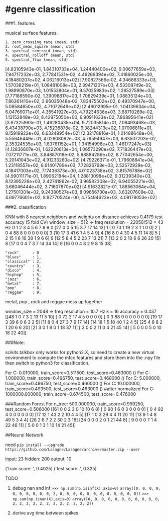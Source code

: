 #genre classification
==============================



###1. features

musical surface features:

    1. zero_crossing_rate (mean, std)
    2. root_mean_square (mean, std)
    3. spectual_centroid (mean, std)
    4. spectral_rolloff (mean, std)
    5. spectral_flux (mean, std)

[4.83105943e-01,   1.84310733e+04,   1.24440400e+02,   9.00677659e+03,   7.94717232e+03,   2.77841531e-02,   4.49269394e+02,   7.41860025e+00,   4.18480207e+02,   4.06216013e+02]
[7.90827566e-02,   4.34688333e+03,   1.57038219e+01,   1.08481008e+03,   2.39471207e+03,   4.53308749e-02,   1.98990870e+03,   1.01553804e+01,   9.57025983e+02,   1.26527589e+03]
[7.77188590e-02,   1.39098817e+03,   1.70829439e+01,   1.08835124e+03,   7.86361410e+02,   2.96035048e-02,   7.83475502e+02,   6.49370947e+00,   5.08584650e+02,   4.71072649e+02]
[2.46012995e-01,   1.04139634e+04,   6.04769071e+01,   4.35541927e+03,   4.79234636e+03,   3.68710289e-02,   1.13152848e+03,   8.42975050e+00,   6.90911633e+02,   7.86895641e+02]
[3.87325963e-01,   1.46280435e+04,   9.72035814e+01,   7.06493468e+03,   6.43438790e+03,   4.15238878e-02,   9.38244313e+02,   1.07006811e+01,   8.15919922e+02,   6.63249954e+02]
[2.32178816e-01,   1.01488648e+04,   5.55646449e+01,   4.02808082e+03,   4.79594947e+03,   6.63507203e-02,   2.35324535e+03,   1.63761152e+01,   1.34154998e+03,   1.46177247e+03]
[4.12836607e-01,   1.62220613e+04,   1.06573290e+02,   7.71836447e+03,   7.07211771e+03,   3.84887018e-02,   5.98884286e+02,   8.77042654e+00,   5.20141043e+02,   4.91233260e+02]
[4.79226371e-01,   1.79608841e+04,   1.23118557e+02,   8.91401789e+03,   7.72826768e+03,   2.52572928e-02,   4.18417003e+02,   7.17436373e+00,   4.01023738e+02,   3.81576788e+02]
[4.99011171e-01,   1.89062184e+04,   1.28813098e+02,   9.31239340e+03,   8.12395226e+03,   2.42741962e-02,   3.96582308e+02,   6.94055221e+00,   3.68046444e+02,   3.71607870e+02]
[4.91632821e-01,   1.88563064e+04,   1.27501301e+02,   9.24380527e+03,   8.09656730e+03,   3.63207609e-02,   4.69776601e+02,   8.82770524e+00,   4.75494623e+02,   4.09178053e+02]


###2. classification

KNN with 8 nearest neighbors and weights on distance achieves 0.4179 test accuracy (5 fold CV)
window_size = 512 => freq resolution = 22050/512 = 43 Hz
    0  1  2  3  4  5  6  7  8  9
0 [27  0  0  5 15  3  7 17 14 12]
1 [ 0 73  1 19  2  3  1  1  0  0]
2 [ 0  4 88  8  0  0  0  0  0  0]
3 [10 17  3 41  6  1  4  5  4  9]
4 [16  8  0  4 30  4  5 11 14  8]
5 [ 2 15  1  6 16 38  1  9  6  6]
6 [12  5  8  4  5  2 23  7 13 21]
7 [13  2  0  2 10  6  6 26 20 15]
8 [17  0  0  4  7  3  7 14 34 14]
9 [16  0  0  4  8  2  9  8 15 38]

    "rock"      : 0
    "blues"     : 1,
    "classical" : 2,
    "country"   : 3,
    "disco"     : 4,
    "hiphop"    : 5,
    "jazz"      : 6,
    "metal"     : 7,
    "pop"       : 8,
    "reggae"    : 9,


metal, pop , rock and reggae mess up together

window_size = 2048 => freq resolution = 10.7 Hz
k = 16
accuracy = 0.437
[[48  1  0  7  3  2 13 11  5 10]
 [ 0 72  2 17  4  5  0  0  0  0]
 [ 0  3 88  9  0  0  0  0  0  0]
 [19 17  3 39  6  0  6  3  2  5]
 [11  8  0  4 27  3  7  9 17 14]
 [14 18  1  5 10 40  1  2  4  5]
 [25  4  8  8  2  1 20  6  6 20]
 [21  3  0  1  8  0  1 18 37 11]
 [ 3  0  0  2 11  0  4 21 45 14]
 [ 5  0  0  0  5  0 10 18 22 40]]


###Note:

scikits.talkbox only works for python2.X, so need to create a new virtual environment to compute the mfcc features and store them into the .npy file then switch to python3 for classification.

For C: 0.010000, train_score=0.511500, test_score=0.463000
()
For C: 1.000000, train_score=0.496750, test_score=0.468000
()
For C: 5.000000, train_score=0.496750, test_score=0.460000
()
For C: 10.000000, train_score=0.493500, test_score=0.463000
()
#after normalized
For C: 1000000.000000, train_score=0.674500, test_score=0.476000

###Random Forest
For n_tree: 500.000000, train_score=0.999250, test_score=0.506000
[[61  0  0  2  3  0 10 10  6  8]
 [ 0 90  1  6  0  3  0  0  0  0]
 [ 0  4 92  4  0  0  0  0  0  0]
 [17 12  1 43  2  2 10  4  4  5]
 [17  1  0  3 29  4  4 11 20 11]
 [13  9  1  4  8 49  5  3  4  4]
 [28  2  6  7  2  2 30  2  3 18]
 [24  0  0  0  2  0  1 21 44  8]
 [ 9  0  0  0  7  1  4 22 46 11]
 [ 5  0  0  1  3  1 10 14 21 45]]


##Neural Network

need `pip install --upgrade https://github.com/Lasagne/Lasagne/archive/master.zip --user`

input: 23
hidden: 200
output: 10

('train score: ', 0.4025)
('test score: ', 0.325)



TODO
1. debug nan and inf
`>>> np.sum(np.isinf(X),axis=0)`
`array([0, 0, 0, 0, 0, 0, 0, 0, 0, 0, 2, 0, 0, 0, 0, 0, 0, 0, 0, 0, 0, 0, 0])`
`>>> np.sum(np.isnan(X),axis=0)`
`array([0, 0, 0, 0, 0, 0, 0, 0, 0, 0, 0, 2, 2, 2, 2, 2, 2, 2, 2, 2, 2, 2, 2])`

2. derive avg time between spikes


